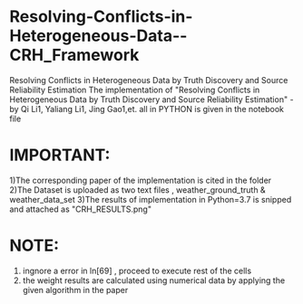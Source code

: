 # Resolving-Conflicts-in-Heterogeneous-Data--CRH_Framework
Resolving Conflicts in Heterogeneous Data by Truth Discovery and Source Reliability Estimation
The implementation of "Resolving Conflicts in Heterogeneous Data by Truth
Discovery and Source Reliability Estimation" - by Qi Li1, Yaliang Li1, Jing Gao1,et. all in PYTHON is given in the notebook file

# IMPORTANT:
1)The corresponding paper of the implementation is cited in the folder 
2)The Dataset is uploaded as two text files , weather_ground_truth & weather_data_set 
3)The results of implementation in Python=3.7 is snipped and attached as  "CRH_RESULTS.png" 

# NOTE:
1) ingnore a error in ln[69] , proceed to execute rest of the cells
2) the weight results are calculated using numerical data by applying the given algorithm in the paper
